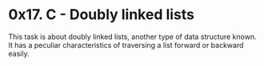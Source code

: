 # 0x17. C - Doubly linked lists

This task is about doubly linked lists, another type of data structure known. It has a peculiar characteristics of traversing a list forward or backward easily. 